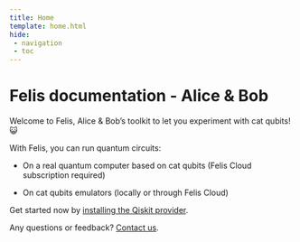```yaml
---
title: Home
template: home.html
hide:
 - navigation
 - toc
---
```


# Felis documentation - Alice & Bob

Welcome to Felis, Alice & Bob’s toolkit to let you experiment with cat qubits! 😺

With Felis, you can run quantum circuits:

- On a real quantum computer based on cat qubits (Felis Cloud subscription required)

- On cat qubits emulators (locally or through Felis Cloud)

Get started now by [installing the Qiskit provider](getting_started/install_the_qiskit_provider.md).

Any questions or feedback?  [Contact us](contact_us.md).
